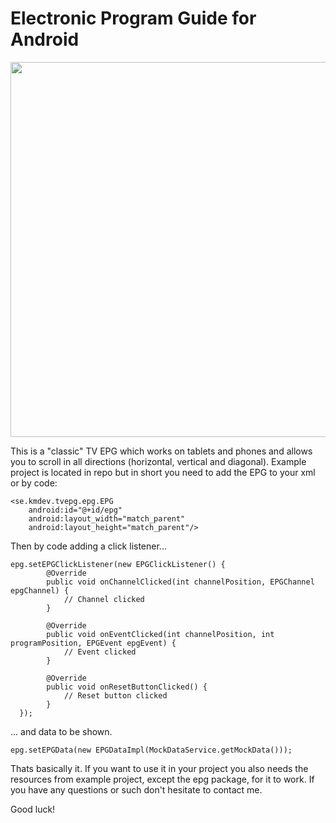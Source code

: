 # Electronic Program Guide for Android

<img src="http://kmdev.se/img/gh-epg.png" width="600" />

This is a "classic" TV EPG which works on tablets and phones and allows you to scroll in all directions (horizontal, vertical and diagonal).
Example project is located in repo but in short you need to add the EPG to your xml or by code:

```
<se.kmdev.tvepg.epg.EPG
    android:id="@+id/epg"
    android:layout_width="match_parent"
    android:layout_height="match_parent"/>
```

Then by code adding a click listener...

```
epg.setEPGClickListener(new EPGClickListener() {
        @Override
        public void onChannelClicked(int channelPosition, EPGChannel epgChannel) {
            // Channel clicked
        }

        @Override
        public void onEventClicked(int channelPosition, int programPosition, EPGEvent epgEvent) {
            // Event clicked
        }

        @Override
        public void onResetButtonClicked() {
            // Reset button clicked
        }
  });
```
... and data to be shown.

```
epg.setEPGData(new EPGDataImpl(MockDataService.getMockData()));
```

Thats basically it. 
If you want to use it in your project you also needs the resources from example project, except the epg package, for it to work.
If you have any questions or such don't hesitate to contact me.

Good luck!


